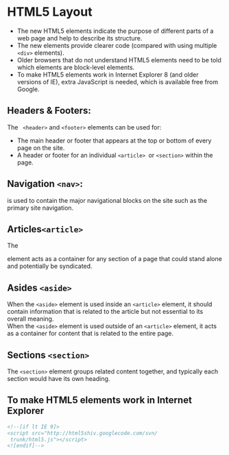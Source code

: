 # HTML5 Layout
* The new HTML5 elements indicate the purpose of  different parts of a web page and help to describe 
its structure.
* The new elements provide clearer code (compared 
with using multiple ``` <div> ``` elements).
* Older browsers that do not understand HTML5 
elements need to be told which elements are 
block-level elements.
* To make HTML5 elements work in Internet Explorer 8 
(and older versions of IE), extra JavaScript is needed, 
which is available free from Google.
## Headers & Footers:
The ``` <header>``` and ```<footer>```
elements can be used for:
* The main header or footer 
that appears at the top or 
bottom of every page on the 
site.
* A header or footer for an 
individual ```<article> ```or 
```<section>``` within the page.
## Navigation ```<nav>```:
 is used to 
contain the major navigational 
blocks on the site such as the 
primary site navigation.
## Articles```<article>```
The <article> element acts as 
a container for any section of a 
page that could stand alone and 
potentially be syndicated.
## Asides ```<aside>```
When the ```<aside>``` element 
is used inside an ```<article>```
element, it should contain 
information that is related to the 
article but not essential to its 
overall meaning. <br>
When the ```<aside>``` element is 
used outside of an ```<article>```
element, it acts as a container 
for content that is related to 
the entire page.
## Sections ```<section>```
The ```<section>``` element groups 
related content together, and 
typically each section would 
have its own heading.
## To make HTML5 elements work in Internet Explorer
``` html 
<!--[if lt IE 9]>
<script src="http://html5shiv.googlecode.com/svn/
 trunk/html5.js"></script>
<![endif]-->
```
